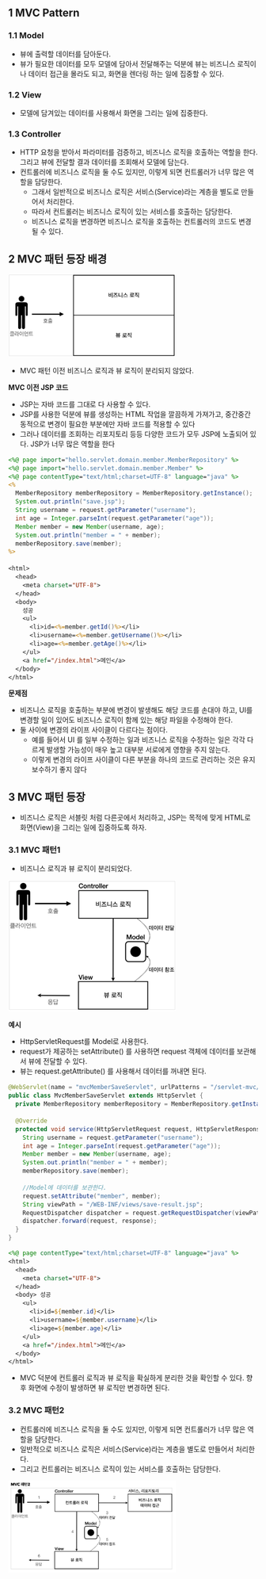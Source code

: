 ## 1 MVC Pattern

### 1.1 Model

* 뷰에 출력할 데이터를 담아둔다. 
* 뷰가 필요한 데이터를 모두 모델에 담아서 전달해주는 덕분에 뷰는 비즈니스 로직이나 데이터 접근을 몰라도 되고, 화면을 렌더링 하는 일에 집중할 수 있다.



### 1.2 View

* 모델에 담겨있는 데이터를 사용해서 화면을 그리는 일에 집중한다.



### 1.3 Controller

* HTTP 요청을 받아서 파라미터를 검증하고, 비즈니스 로직을 호출하는 역할을 한다. 그리고 뷰에 전달할 결과 데이터를 조회해서 모델에 담는다.
* 컨트롤러에 비즈니스 로직을 둘 수도 있지만, 이렇게 되면 컨트롤러가 너무 많은 역할을 담당한다. 
  * 그래서 일반적으로 비즈니스 로직은 서비스(Service)라는 계층을 별도로 만들어서 처리한다. 
  * 따라서 컨트롤러는 비즈니스 로직이 있는 서비스를 호출하는 담당한다. 
  * 비즈니스 로직을 변경하면 비즈니스 로직을 호출하는 컨트롤러의 코드도 변경될 수 있다. 



## 2 MVC 패턴 등장 배경

<img src="images/image-20210313195057600.png" alt="image-20210313195057600" style="zoom: 33%;" />

* MVC 패턴 이전 비즈니스 로직과 뷰 로직이 분리되지 않았다.



**MVC 이전 JSP 코드**

* JSP는 자바 코드를 그대로 다 사용할 수 있다.
* JSP를 사용한 덕분에 뷰를 생성하는 HTML 작업을 깔끔하게 가져가고, 중간중간 동적으로 변경이 필요한 부분에만 자바 코드를 적용할 수 있다
* 그러나 데이터를 조회하는 리포지토리 등등 다양한 코드가 모두 JSP에 노출되어 있다. JSP가 너무 많은 역할을 한다

```jsp
<%@ page import="hello.servlet.domain.member.MemberRepository" %>
<%@ page import="hello.servlet.domain.member.Member" %>
<%@ page contentType="text/html;charset=UTF-8" language="java" %>
<%
  MemberRepository memberRepository = MemberRepository.getInstance();
  System.out.println("save.jsp");
  String username = request.getParameter("username");
  int age = Integer.parseInt(request.getParameter("age"));
  Member member = new Member(username, age);
  System.out.println("member = " + member);
  memberRepository.save(member);
%>

<html>
  <head>
    <meta charset="UTF-8">
  </head>
  <body>
    성공
    <ul>
      <li>id=<%=member.getId()%></li>
      <li>username=<%=member.getUsername()%></li>
      <li>age=<%=member.getAge()%></li>
    </ul>
    <a href="/index.html">메인</a>
  </body>
</html>
```



**문제점**

* 비즈니스 로직을 호출하는 부분에 변경이 발생해도 해당 코드를 손대야 하고, UI를 변경할 일이 있어도 비즈니스 로직이 함께 있는 해당 파일을 수정해야 한다.
* 둘 사이에 변경의 라이프 사이클이 다르다는 점이다. 
  * 예를 들어서 UI 를 일부 수정하는 일과 비즈니스 로직을 수정하는 일은 각각 다르게 발생할 가능성이 매우 높고 대부분 서로에게 영향을 주지 않는다. 
  * 이렇게 변경의 라이프 사이클이 다른 부분을 하나의 코드로 관리하는 것은 유지보수하기 좋지 않다

## 3 MVC 패턴 등장

* 비즈니스 로직은 서블릿 처럼 다른곳에서 처리하고, JSP는 목적에 맞게 HTML로 화면(View)을 그리는 일에 집중하도록 하자.



### 3.1 MVC 패턴1

*  비즈니스 로직과 뷰 로직이 분리되었다.

<img src="images/image-20210313195256204.png" alt="image-20210313195256204" style="zoom:33%;" />



**예시**

* HttpServletRequest를 Model로 사용한다.
* request가 제공하는 setAttribute() 를 사용하면 request 객체에 데이터를 보관해서 뷰에 전달할 수 있다.
* 뷰는 request.getAttribute() 를 사용해서 데이터를 꺼내면 된다.

```java
@WebServlet(name = "mvcMemberSaveServlet", urlPatterns = "/servlet-mvc/members/save")
public class MvcMemberSaveServlet extends HttpServlet {
  private MemberRepository memberRepository = MemberRepository.getInstance();
  
  @Override
  protected void service(HttpServletRequest request, HttpServletResponse response) throws ServletException, IOException {
    String username = request.getParameter("username");
    int age = Integer.parseInt(request.getParameter("age"));
    Member member = new Member(username, age);
    System.out.println("member = " + member);
    memberRepository.save(member);
    
    //Model에 데이터를 보관한다. 
    request.setAttribute("member", member);
    String viewPath = "/WEB-INF/views/save-result.jsp";
    RequestDispatcher dispatcher = request.getRequestDispatcher(viewPath);
    dispatcher.forward(request, response);
  } 
}
```

```jsp
<%@ page contentType="text/html;charset=UTF-8" language="java" %>
<html>
  <head>
    <meta charset="UTF-8">
  </head>
  <body> 성공
    <ul>
      <li>id=${member.id}</li>
      <li>username=${member.username}</li>
      <li>age=${member.age}</li>
    </ul>
    <a href="/index.html">메인</a>
  </body>
</html>
```

* MVC 덕분에 컨트롤러 로직과 뷰 로직을 확실하게 분리한 것을 확인할 수 있다. 향후 화면에 수정이 발생하면 뷰 로직만 변경하면 된다.



### 3.2 MVC 패턴2

* 컨트롤러에 비즈니스 로직을 둘 수도 있지만, 이렇게 되면 컨트롤러가 너무 많은 역할을 담당한다.
* 일반적으로 비즈니스 로직은 서비스(Service)라는 계층을 별도로 만들어서 처리한다. 
* 그리고 컨트롤러는 비즈니스 로직이 있는 서비스를 호출하는 담당한다.

<img src="images/image-20210313195516781.png" alt="image-20210313195516781" style="zoom:33%;" />